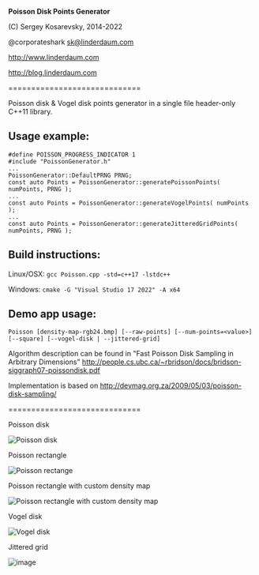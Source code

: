**Poisson Disk Points Generator**

(C) Sergey Kosarevsky, 2014-2022

@corporateshark sk@linderdaum.com

http://www.linderdaum.com

http://blog.linderdaum.com

=============================

Poisson disk & Vogel disk points generator in a single file header-only C++11 library.

Usage example:
--------------
```
#define POISSON_PROGRESS_INDICATOR 1
#include "PoissonGenerator.h"
...
PoissonGenerator::DefaultPRNG PRNG;
const auto Points = PoissonGenerator::generatePoissonPoints( numPoints, PRNG );
...
const auto Points = PoissonGenerator::generateVogelPoints( numPoints );
...
const auto Points = PoissonGenerator::generateJitteredGridPoints( numPoints, PRNG );
```

Build instructions:
-----------

Linux/OSX: ```gcc Poisson.cpp -std=c++17 -lstdc++```

Windows: ```cmake -G "Visual Studio 17 2022" -A x64```

Demo app usage:
---------------
	Poisson [density-map-rgb24.bmp] [--raw-points] [--num-points=<value>] [--square] [--vogel-disk | --jittered-grid]

Algorithm description can be found in "Fast Poisson Disk Sampling in Arbitrary Dimensions"
http://people.cs.ubc.ca/~rbridson/docs/bridson-siggraph07-poissondisk.pdf

Implementation is based on http://devmag.org.za/2009/05/03/poisson-disk-sampling/

=============================

Poisson disk

![Poisson disk](https://camo.githubusercontent.com/d2c51f5ef0b0644378910f2c58e3e29c3e297ab7/687474703a2f2f626c6f672e6c696e6465726461756d2e636f6d2f696d616765732f506f6973736f6e5f4469736b2e706e67)

Poisson rectangle

![Poisson rectange](https://camo.githubusercontent.com/bfd11990fb6d6050d372fc251c2a161344016175/687474703a2f2f626c6f672e6c696e6465726461756d2e636f6d2f696d616765732f506f6973736f6e5f526563742e706e67)

Poisson rectangle with custom density map

![Poisson rectangle with custom density map](https://camo.githubusercontent.com/82a7c564779471147872bfd35ee0c246b11eb8c3/687474703a2f2f626c6f672e6c696e6465726461756d2e636f6d2f696d616765732f506f6973736f6e5f526563745f44656e736974792e706e67)

Vogel disk

![Vogel disk](https://user-images.githubusercontent.com/2510143/144725686-59f31ade-8ddf-4461-9e18-eda0a7cd3146.png)

Jittered grid

![image](https://user-images.githubusercontent.com/2510143/160268633-365a802b-ded1-40ea-bfef-23d02d6803e4.png)
